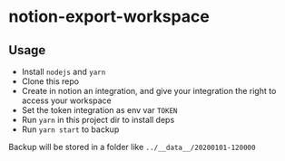 # notion-export-workspace

## Usage

* Install `nodejs` and `yarn`
* Clone this repo
* Create in notion an integration, and give your integration the right to access your workspace
* Set the token integration as env var `TOKEN`
* Run `yarn` in this project dir to install deps
* Run `yarn start` to backup

Backup will be stored in a folder like `../__data__/20200101-120000`
